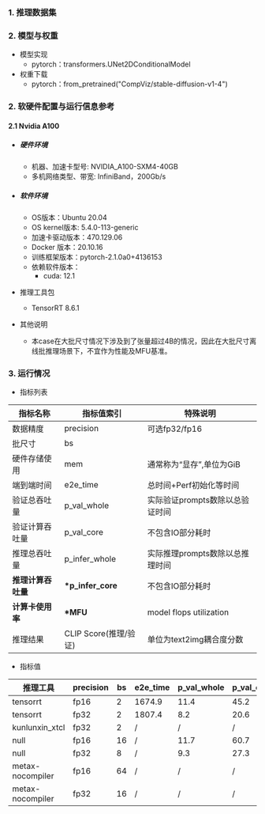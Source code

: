 ### 1. 推理数据集


### 2. 模型与权重

* 模型实现
  * pytorch：transformers.UNet2DConditionalModel
* 权重下载
  * pytorch：from_pretrained("CompViz/stable-diffusion-v1-4")

### 2. 软硬件配置与运行信息参考

#### 2.1 Nvidia A100

- ##### 硬件环境
    - 机器、加速卡型号: NVIDIA_A100-SXM4-40GB
    - 多机网络类型、带宽: InfiniBand，200Gb/s
    
- ##### 软件环境
   - OS版本：Ubuntu 20.04
   - OS kernel版本: 5.4.0-113-generic
   - 加速卡驱动版本：470.129.06
   - Docker 版本：20.10.16
   - 训练框架版本：pytorch-2.1.0a0+4136153
   - 依赖软件版本：
     - cuda: 12.1
   
- 推理工具包

   - TensorRT 8.6.1
   
- 其他说明

   - 本case在大批尺寸情况下涉及到了张量超过4B的情况，因此在大批尺寸离线批推理场景下，不宜作为性能及MFU基准。

### 3. 运行情况

* 指标列表

| 指标名称           | 指标值索引       | 特殊说明                                     |
| ------------------ | ---------------- | -------------------------------------------- |
| 数据精度           | precision        | 可选fp32/fp16                                |
| 批尺寸             | bs               |                                              |
| 硬件存储使用       | mem              | 通常称为“显存”,单位为GiB                     |
| 端到端时间         | e2e_time         | 总时间+Perf初始化等时间                      |
| 验证总吞吐量       | p_val_whole      | 实际验证prompts数除以总验证时间          |
| 验证计算吞吐量     | p_val_core       | 不包含IO部分耗时                             |
| 推理总吞吐量       | p_infer_whole    | 实际推理prompts数除以总推理时间          |
| **推理计算吞吐量** | **\*p_infer_core** | 不包含IO部分耗时                             |
| **计算卡使用率** | **\*MFU** | model flops utilization                             |
| 推理结果           | CLIP Score(推理/验证) | 单位为text2img耦合度分数       |

* 指标值

| 推理工具  | precision | bs   | e2e_time | p_val_whole | p_val_core | p_infer_whole | \*p_infer_core | \*MFU     | CLIP Score  | mem        |
| ----------- | --------- | ---- | ---- | -------- | ----------- | ---------- | ------------- | ------------ | ----------- | ----------- |
| tensorrt | fp16    | 2   |1674.9 | 11.4        | 45.2 | 10.6 | 60.6 | 13.2% | 17.1/25.2 | 13.3/40.0 |
| tensorrt | fp32   | 2 | 1807.4 | 8.2 | 20.6 | 7.2  | 16.1 | 7.0% | 25.2/25.3 | 39.2/40.0 |
| kunlunxin_xtcl | fp32   | 2 | / | / | / | / | / | / | 26.524/25.3 | 0.07/32.0 |
| null | fp16 | 16 | / | 11.7 | 60.7 | /  | / | 13.2% | -/25.2 | 5.7/40.0 |
| null | fp32 | 8 | / | 9.3 | 27.3 | /  | / | 11.9% | -/25.3 | 6.3/40.0 |
| metax-nocompiler | fp16 | 64 | / | / | / | /  | / | 12.7% | -/25.4 | 14.7/64.0 |
| metax-nocompiler | fp32 | 16 | / | / | / | /  | / | 10.3% | -/25.4 | 55.57/64.0 |
